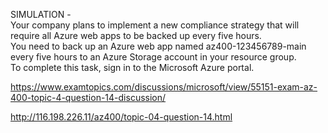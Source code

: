 SIMULATION -<br/>Your company plans to implement a new compliance strategy that will require all Azure web apps to be backed up every five hours.<br/>You need to back up an Azure web app named az400-123456789-main every five hours to an Azure Storage account in your resource group.<br/>To complete this task, sign in to the Microsoft Azure portal.<br/><p><a href="https://www.examtopics.com/discussions/microsoft/view/55151-exam-az-400-topic-4-question-14-discussion/">https://www.examtopics.com/discussions/microsoft/view/55151-exam-az-400-topic-4-question-14-discussion/</a></p><p><a href="http://116.198.226.11/az400/topic-04-question-14.html">http://116.198.226.11/az400/topic-04-question-14.html</a></p><script src="https://giscus.app/client.js"                    data-repo="azsamples/az204"                    data-repo-id="R_kgDOMRXzDQ"                    data-category="General"                    data-category-id="DIC_kwDOMRXzDc4Cgi27"                    data-mapping="pathname"                    data-strict="1"                    data-reactions-enabled="0"                    data-emit-metadata="0"                    data-input-position="bottom"                    data-theme="preferred_color_scheme"                    data-lang="en"                    crossorigin="anonymous"                    async>                    </script>